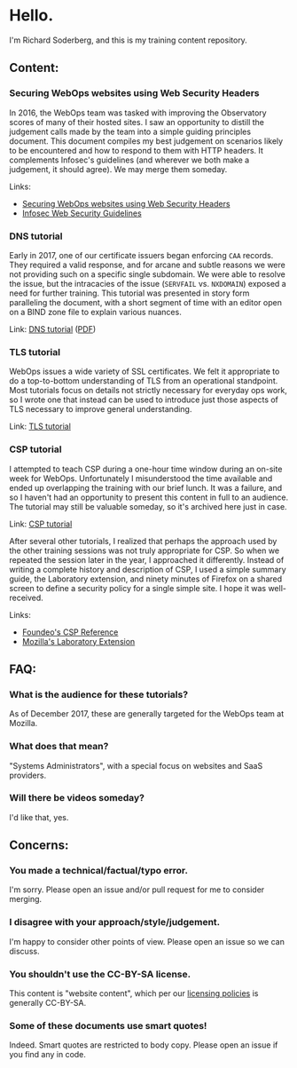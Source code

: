 # Hello.

I'm Richard Soderberg, and this is my training content repository.

## Content:

### Securing WebOps websites using Web Security Headers

In 2016, the WebOps team was tasked with improving the Observatory scores of
many of their hosted sites. I saw an opportunity to distill the judgement calls
made by the team into a simple guiding principles document. This document
compiles my best judgement on scenarios likely to be encountered and how to
respond to them with HTTP headers. It complements Infosec's guidelines (and
wherever we both make a judgement, it should agree). We may merge them someday.

Links:

* [Securing WebOps websites using Web Security Headers](webops-websec-guide/README.md)
* [Infosec Web Security Guidelines](https://infosec.mozilla.org/guidelines/web_security.html)

### DNS tutorial

Early in 2017, one of our certificate issuers began enforcing `CAA` records.
They required a valid response, and for arcane and subtle reasons we were not
providing such on a specific single subdomain. We were able to resolve the
issue, but the intracacies of the issue (`SERVFAIL` vs. `NXDOMAIN`) exposed a
need for further training. This tutorial was presented in story form
paralleling the document, with a short segment of time with an editor open on a
BIND zone file to explain various nuances.

Link: [DNS tutorial](dns/dns.md) ([PDF](dns/dns.pdf))

### TLS tutorial

WebOps issues a wide variety of SSL certificates. We felt it appropriate to do
a top-to-bottom understanding of TLS from an operational standpoint. Most
tutorials focus on details not strictly necessary for everyday ops work, so I
wrote one that instead can be used to introduce just those aspects of TLS
necessary to improve general understanding.

Link: [TLS tutorial](tls/tls.md)

### CSP tutorial

I attempted to teach CSP during a one-hour time window during an on-site week
for WebOps. Unfortunately I misunderstood the time available and ended up
overlapping the training with our brief lunch. It was a failure, and so I
haven't had an opportunity to present this content in full to an audience.
The tutorial may still be valuable someday, so it's archived here just in case.

Link: [CSP tutorial](csp/csp.md)

After several other tutorials, I realized that perhaps the approach used by the
other training sessions was not truly appropriate for CSP. So when we repeated
the session later in the year, I approached it differently. Instead of writing
a complete history and description of CSP, I used a simple summary guide, the
Laboratory extension, and ninety minutes of Firefox on a shared screen to
define a security policy for a single simple site. I hope it was well-received.

Links:

* [Foundeo's CSP Reference](https://content-security-policy.com/)
* [Mozilla's Laboratory Extension](https://addons.mozilla.org/en-US/firefox/addon/laboratory-by-mozilla/)

## FAQ:

### What is the audience for these tutorials?

As of December 2017, these are generally targeted for the WebOps team at Mozilla.

### What does that mean?

"Systems Administrators", with a special focus on websites and SaaS providers.

### Will there be videos someday?

I'd like that, yes.

## Concerns:

### You made a technical/factual/typo error.

I'm sorry. Please open an issue and/or pull request for me to consider merging.

### I disagree with your approach/style/judgement.

I'm happy to consider other points of view. Please open an issue so we can discuss.

### You shouldn't use the CC-BY-SA license.

This content is "website content", which per our [licensing policies] is generally CC-BY-SA.

[licensing policies]: https://www.mozilla.org/en-US/foundation/licensing/

### Some of these documents use smart quotes!

Indeed. Smart quotes are restricted to body copy. Please open an issue if you find any in code.
